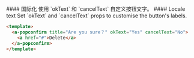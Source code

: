 <cn>
#### 国际化
使用 `okText` 和 `cancelText` 自定义按钮文字。
</cn>

<us>
#### Locale text
Set `okText` and `cancelText` props to customise the button's labels.
</us>

```html
<template>
  <a-popconfirm title="Are you sure？" okText="Yes" cancelText="No">
    <a href="#">Delete</a>
  </a-popconfirm>
</template>
```

